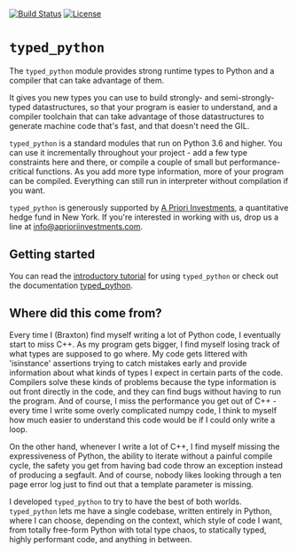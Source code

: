 [![Build Status](https://travis-ci.com/APrioriInvestments/typed_python.svg?branch=dev)](https://travis-ci.com/APrioriInvestments/typed_python.svg?branch=dev)
[![License](https://img.shields.io/badge/License-Apache%202.0-blue.svg)](https://opensource.org/licenses/Apache-2.0)


# `typed_python`

The `typed_python` module provides strong runtime types to Python and a compiler
that can take advantage of them.

It gives you new types you can use to build strongly- and semi-strongly-typed
datastructures, so that your program is easier to understand, and a compiler toolchain
that can take advantage of those datastructures to generate machine code that's
fast, and that doesn't need the GIL.

`typed_python` is a standard modules that run on Python 3.6 and higher. You can use it
incrementally throughout your project -  add a few type constraints here and
there, or compile a couple of small but performance-critical functions. As you
add more type information, more of your program can be compiled. Everything
can still run in interpreter without compilation if you want.

`typed_python` is generously supported by [A Priori Investments](www.aprioriinvestments.com), a quantitative
hedge fund in New York.  If you're interested in working with us, drop us a line at info@aprioriinvestments.com.

## Getting started

You can read the [introductory tutorial](docs/introduction.md) for using `typed_python` or
check out the documentation [typed_python](docs/typed_python.md).

## Where did this come from?

Every time I (Braxton) find myself writing a lot of Python code, I eventually
start to miss C++. As my program gets bigger, I find myself losing track of
what types are supposed to go where. My code gets littered with 'isinstance'
assertions trying to catch mistakes early and provide information about what
kinds of types I expect in certain parts of the code. Compilers solve these
kinds of problems because the type information is out front directly in the code,
and they can find bugs without having to run the program.  And of course, I
miss the performance you get out of C++ - every time I write some overly complicated
numpy code, I think to myself how much easier to understand this code would be
if I could only write a loop.

On the other hand, whenever I write a lot of C++, I find myself missing the
expressiveness of Python, the ability to iterate without a painful compile
cycle, the safety you get from having bad code throw an exception instead of
producing a segfault.  And of course, nobody likes looking through a ten page
error log just to find out that a template parameter is missing.

I developed `typed_python` to try to have the best of both worlds.  `typed_python`
lets me have a single codebase, written entirely in Python, where I can
choose, depending on the context, which style of code I want, from totally
free-form Python with total type chaos, to statically typed, highly performant
code, and anything in between.
